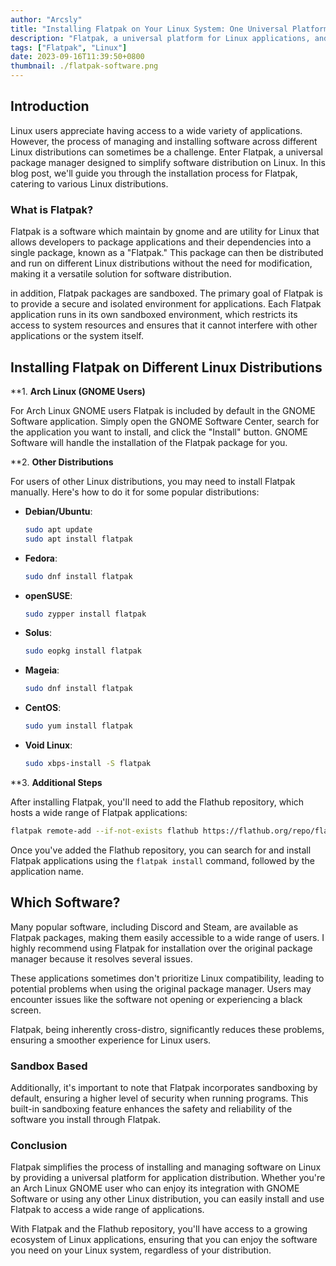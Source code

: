 ```yaml
---
author: "Arcsly"
title: "Installing Flatpak on Your Linux System: One Universal Platform for Apps and a Secure, Cross-Distro Sandbox"
description: "Flatpak, a universal platform for Linux applications, and benefit from a secure, cross-distribution sandboxed environment. Simplify software management and ensure compatibility of popular applications on your Linux system."
tags: ["Flatpak", "Linux"]
date: 2023-09-16T11:39:50+0800
thumbnail: ./flatpak-software.png
---
```


## Introduction

Linux users appreciate having access to a wide variety of applications. However, the process of managing and installing software across different Linux distributions can sometimes be a challenge. Enter Flatpak, a universal package manager designed to simplify software distribution on Linux. In this blog post, we'll guide you through the installation process for Flatpak, catering to various Linux distributions.

### What is Flatpak?

Flatpak is a software which maintain by gnome and are utility for Linux that allows developers to package applications and their dependencies into a single package, known as a "Flatpak." This package can then be distributed and run on different Linux distributions without the need for modification, making it a versatile solution for software distribution.

in addition, Flatpak packages are sandboxed. The primary goal of Flatpak is to provide a secure and isolated environment for applications. Each Flatpak application runs in its own sandboxed environment, which restricts its access to system resources and ensures that it cannot interfere with other applications or the system itself.

## Installing Flatpak on Different Linux Distributions

**1. **Arch Linux (GNOME Users)**

For Arch Linux GNOME users Flatpak is included by default in the GNOME Software application. Simply open the GNOME Software Center, search for the application you want to install, and click the "Install" button. GNOME Software will handle the installation of the Flatpak package for you.

**2. **Other Distributions**

For users of other Linux distributions, you may need to install Flatpak manually. Here's how to do it for some popular distributions:

- **Debian/Ubuntu**:

  ```bash
  sudo apt update
  sudo apt install flatpak
  ```

- **Fedora**:

  ```bash
  sudo dnf install flatpak
  ```

- **openSUSE**:

  ```bash
  sudo zypper install flatpak
  ```

- **Solus**:

  ```bash
  sudo eopkg install flatpak
  ```

- **Mageia**:

  ```bash
  sudo dnf install flatpak
  ```

- **CentOS**:

  ```bash
  sudo yum install flatpak
  ```

- **Void Linux**:

  ```bash
  sudo xbps-install -S flatpak
  ```

**3. **Additional Steps**

After installing Flatpak, you'll need to add the Flathub repository, which hosts a wide range of Flatpak applications:

```bash
flatpak remote-add --if-not-exists flathub https://flathub.org/repo/flathub.flatpakrepo
```

Once you've added the Flathub repository, you can search for and install Flatpak applications using the `flatpak install` command, followed by the application name.

## Which Software?

Many popular software, including Discord and Steam, are available as Flatpak packages, making them easily accessible to a wide range of users. I highly recommend using Flatpak for installation over the original package manager because it resolves several issues.

These applications sometimes don't prioritize Linux compatibility, leading to potential problems when using the original package manager. Users may encounter issues like the software not opening or experiencing a black screen.

Flatpak, being inherently cross-distro, significantly reduces these problems, ensuring a smoother experience for Linux users.

### Sandbox Based

Additionally, it's important to note that Flatpak incorporates sandboxing by default, ensuring a higher level of security when running programs. This built-in sandboxing feature enhances the safety and reliability of the software you install through Flatpak.

### Conclusion

Flatpak simplifies the process of installing and managing software on Linux by providing a universal platform for application distribution. Whether you're an Arch Linux GNOME user who can enjoy its integration with GNOME Software or using any other Linux distribution, you can easily install and use Flatpak to access a wide range of applications.

With Flatpak and the Flathub repository, you'll have access to a growing ecosystem of Linux applications, ensuring that you can enjoy the software you need on your Linux system, regardless of your distribution.